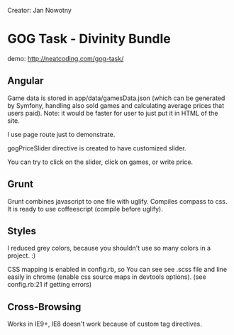 Creator: Jan Nowotny

<h1>GOG Task - Divinity Bundle</h1>

demo: http://neatcoding.com/gog-task/


<h2>Angular</h2>

Game data is stored in app/data/gamesData.json (which can be generated by Symfony, handling also sold games and calculating average prices that users paid).
Note: it would be faster for user to just put it in HTML of the site.

I use page route just to demonstrate.

gogPriceSlider directive is created to have customized slider.

You can try to click on the slider, click on games, or write price.


<h2>Grunt</h2>

Grunt combines javascript to one file with uglify.
Compiles compass to css.
It is ready to use coffeescript (compile before uglify).


<h2>Styles</h2>

I reduced grey colors, because you shouldn't use so many colors in a project. :)

CSS mapping is enabled in config.rb, so You can see see .scss file and line easily in chrome (enable css source maps in devtools options). (see config.rb:21 if getting errors)


<h2>Cross-Browsing</h2>

Works in IE9+, IE8 doesn't work because of custom tag directives.

